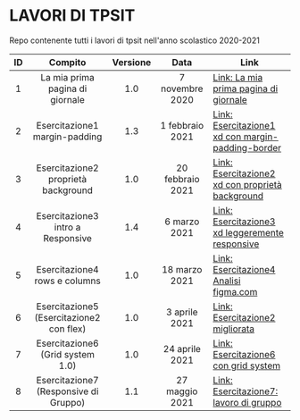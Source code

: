 # LAVORI DI TPSIT
Repo contenente tutti i lavori di tpsit nell'anno scolastico 2020-2021

| ID |             Compito             | Versione |       Data      |                              Link                                |
|:--:|:-------------------------------:|:--------:|:---------------:|------------------------------------------------------------------|
|  1 | La mia prima pagina di giornale |    1.0   | 7 novembre 2020 | [Link: La mia prima pagina di giornale](https://jonnycp.github.io/tpsit/La_mia_prima_pagina_di_giornale/) |
|  2 |  Esercitazione1 margin-padding  |    1.3   | 1 febbraio 2021 | [Link: Esercitazione1 xd con margin-padding-border](https://jonnycp.github.io/tpsit/Esercitazione1_xd/) |
|  3 |  Esercitazione2 proprietà background  |    1.0   | 20 febbraio 2021 | [Link: Esercitazione2 xd con proprietà background](https://jonnycp.github.io/tpsit/Esercitazione2_xd/) |
|  4 |  Esercitazione3 intro a Responsive  |    1.4   | 6 marzo 2021 | [Link: Esercitazione3 xd leggeremente responsive](https://jonnycp.github.io/tpsit/Esercitazione3_xd/) |
|  5 |  Esercitazione4 rows e columns  |    1.0   | 18 marzo 2021 | [Link: Esercitazione4 Analisi figma.com](https://github.com/Jonnycp/tpsit/blob/master/Esercitazione4/%23FigmaIsBetter%20-1920x1080.pdf) |
|  6 |  Esercitazione5 (Esercitazione2 con flex)  |    1.0   | 3 aprile 2021 | [Link: Esercitazione2 migliorata](https://jonnycp.github.io/tpsit/Esercitazione5_xd/) |
|  7 |  Esercitazione6 (Grid system 1.0)  |    1.0   | 24 aprile 2021 | [Link: Esercitazione6 con grid system](https://jonnycp.github.io/tpsit/Esercitazione6_xd/) |
|  8 |  Esercitazione7 (Responsive di Gruppo)  |    1.1   | 27 maggio 2021 | [Link: Esercitazione7: lavoro di gruppo](https://jonnycp.github.io/tpsit/Esercitazione7_xd/) |
